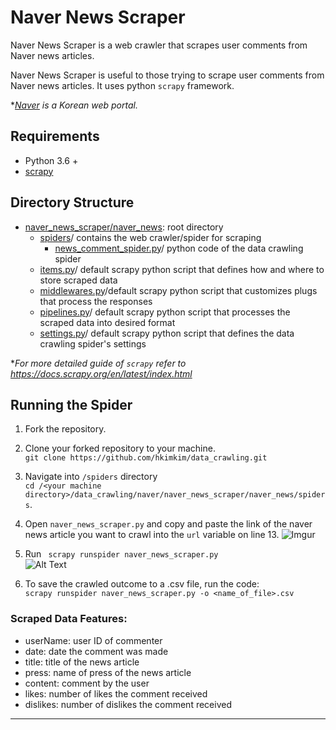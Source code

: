# Naver News Scraper

Naver News Scraper is a web crawler that scrapes user comments from Naver news articles.

Naver News Scraper is useful to those trying to scrape user comments from Naver news articles. It uses python `scrapy` framework.

**[Naver](www.naver.com) is a Korean web portal.*

## Requirements

* Python 3.6 +
* [scrapy](https://scrapy.org/)


## Directory Structure
* [naver_news_scraper/naver_news](https://github.com/hkimkim/data_crawling/tree/master/naver/naver_news_scraper/naver_news):  root directory
  * [spiders](https://github.com/hkimkim/data_crawling/tree/master/naver/naver_news_scraper/naver_news/spiders)/ contains the web crawler/spider for scraping
    * [news_comment_spider.py](https://github.com/hkimkim/data_crawling/blob/master/naver/naver_news_scraper/naver_news/spiders/news_comment_spider.py)/ python code of the data crawling spider
  * [items.py](https://github.com/hkimkim/data_crawling/blob/master/naver/naver_news_scraper/naver_news/items.py)/ default scrapy python script that defines how and where to store scraped data
  * [middlewares.py](https://github.com/hkimkim/data_crawling/blob/master/naver/naver_news_scraper/naver_news/middlewares.py)/default scrapy python script that customizes plugs that process the responses
  * [pipelines.py](https://github.com/hkimkim/data_crawling/blob/master/naver/naver_news_scraper/naver_news/pipelines.py)/ default scrapy python script that processes the scraped data into desired format
  * [settings.py](https://github.com/hkimkim/data_crawling/blob/master/naver/naver_news_scraper/naver_news/settings.py)/ default scrapy python script that defines the data crawling spider's settings


**For more detailed guide of `scrapy` refer to https://docs.scrapy.org/en/latest/index.html*

## Running the Spider
1. Fork the repository.

2. Clone your forked repository to your machine.</br>
``` git clone https://github.com/hkimkim/data_crawling.git ```


3. Navigate into `/spiders` directory</br>
`cd /<your machine directory>/data_crawling/naver/naver_news_scraper/naver_news/spiders`.

4. Open `naver_news_scraper.py` and copy and paste the link of the naver news article you want to crawl into the `url` variable on line 13.
![Imgur](https://i.imgur.com/llM8NvZ.png?1)


5. Run <code> scrapy runspider naver_news_scraper.py </code> </br>
![Alt Text](https://media.giphy.com/media/U3VVbR1DMej8GZXJl8/giphy.gif)

6. To save the crawled outcome to a .csv file, run the code:</br> `scrapy runspider naver_news_scraper.py -o <name_of_file>.csv`

### Scraped Data Features:
-   userName: user ID of commenter
-   date: date the comment was made
-   title: title of the news article
-   press: name of press of the news article
-   content: comment by the user
-   likes: number of likes the comment received
-   dislikes: number of dislikes the comment received

***
